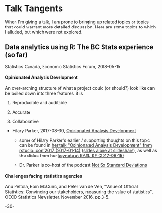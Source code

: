 # Talk Tangents

When I'm giving a talk, I am prone to bringing up related topics or topics that could warrant more detailed discussion. Here are some topics to which I alluded, but which were not explored.

## Data analytics using R: The BC Stats experience (so far)

Statistics Canada, Economic Statistics Forum, 2018-05-15

#### Opinionated Analysis Development

An over-arching structure of what a project could (or should?) look like can be boiled down into three features: it is

1. Reproducible and auditable

2. Accurate

3. Collaborative


* Hilary Parker, 2017-08-30, [Opinionated Analysis Development](https://peerj.com/preprints/3210/)

  - some of Hilary Parker's earlier / supporting thoughts on this topic can be found in [her talk "Opinionated Analysis Development" from rstudio::conf2017 (2017-01-14)](https://www.rstudio.com/resources/videos/opinionated-analysis-development/) ([slides alone at slideshare](https://www.slideshare.net/hilaryparker/opinionated-analysis-development)), as well as the slides from her [keynote at EARL SF (2017-06-15)](https://www.slideshare.net/hilaryparker/opinionated-analysis-development-earl-sf-keynote)

  - Dr. Parker is co-host of the podcast [Not So Standard Deviations](http://nssdeviations.com/)


#### Challenges facing statistics agencies

Anu Peltola, Eoin McCuirc, and Peter van de Ven,  "Value of Official Statistics: Convincing our stakeholders, measuring the value of statistics", [OECD Statistics Newsletter, November 2016](https://issuu.com/oecd-stat-newsletter/docs/oecd-statistics-newsletter-11-2016?e=19272659/40981228), pp.3-5.



-30-
